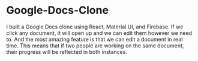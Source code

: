 # Google-Docs-Clone
I built a Google Docs clone using React, Material UI, and Firebase.
If we click any document, it will open up and we can edit them however we need to.
And the most amazing feature is that we can edit a document in real time. This means that if two people are working on the same document, their progress will be reflected in both instances.
